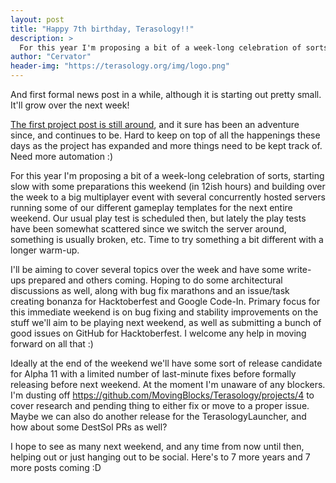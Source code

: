 ```yaml
---
layout: post
title: "Happy 7th birthday, Terasology!!"
description: >
  For this year I'm proposing a bit of a week-long celebration of sorts, starting slow with some preparations this weekend (in 12ish hours) and building over the week to a big multiplayer event with several concurrently hosted servers running some of our different gameplay templates for the next entire weekend.
author: "Cervator"
header-img: "https://terasology.org/img/logo.png"
---
```

And first formal news post in a while, although it is starting out pretty small. It'll grow over the next week!

[The first project post is still around](https://forum.terasology.org/threads/here-we-go.1/), and it sure has been an adventure since, and continues to be. Hard to keep on top of all the happenings these days as the project has expanded and more things need to be kept track of. Need more automation :)

For this year I'm proposing a bit of a week-long celebration of sorts, starting slow with some preparations this weekend (in 12ish hours) and building over the week to a big multiplayer event with several concurrently hosted servers running some of our different gameplay templates for the next entire weekend. Our usual play test is scheduled then, but lately the play tests have been somewhat scattered since we switch the server around, something is usually broken, etc. Time to try something a bit different with a longer warm-up.

I'll be aiming to cover several topics over the week and have some write-ups prepared and others coming. Hoping to do some architectural discussions as well, along with bug fix marathons and an issue/task creating bonanza for Hacktoberfest and Google Code-In. Primary focus for this immediate weekend is on bug fixing and stability improvements on the stuff we'll aim to be playing next weekend, as well as submitting a bunch of good issues on GitHub for Hacktoberfest. I welcome any help in moving forward on all that :)

Ideally at the end of the weekend we'll have some sort of release candidate for Alpha 11 with a limited number of last-minute fixes before formally releasing before next weekend. At the moment I'm unaware of any blockers. I'm dusting off https://github.com/MovingBlocks/Terasology/projects/4 to cover research and pending thing to either fix or move to a proper issue. Maybe we can also do another release for the TerasologyLauncher, and how about some DestSol PRs as well?

I hope to see as many next weekend, and any time from now until then, helping out or just hanging out to be social. Here's to 7 more years and 7 more posts coming :D
